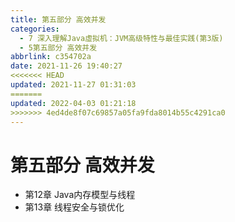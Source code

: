 ```yaml
---
title: 第五部分 高效并发
categories: 
  - 7 深入理解Java虛拟机：JVM高级特性与最佳实践(第3版)
  - 5第五部分 高效并发
abbrlink: c354702a
date: 2021-11-26 19:40:27
<<<<<<< HEAD
updated: 2021-11-27 01:31:03
=======
updated: 2022-04-03 01:21:18
>>>>>>> 4ed4de8f07c69857a05fa9fda8014b55c4291ca0
---
```

# 第五部分 高效并发
- 第12章 Java内存模型与线程
- 第13章 线程安全与锁优化

